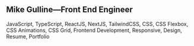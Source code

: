 ## Mike Gulline—Front End Engineer

JavaScript, TypeScript, ReactJS, NextJS, TailwindCSS, CSS, CSS Flexbox, CSS Animations, CSS Grid, Frontend Development, Responsive, Design, Resume, Portfolio
